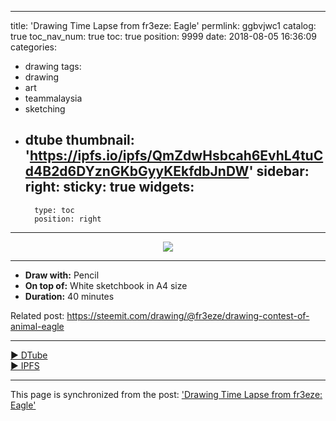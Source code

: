 
---
title: 'Drawing Time Lapse from fr3eze: Eagle'
permlink: ggbvjwc1
catalog: true
toc_nav_num: true
toc: true
position: 9999
date: 2018-08-05 16:36:09
categories:
- drawing
tags:
- drawing
- art
- teammalaysia
- sketching
- dtube
thumbnail: 'https://ipfs.io/ipfs/QmZdwHsbcah6EvhL4tuCd4B2d6DYznGKbGyyKEkfdbJnDW'
sidebar:
    right:
        sticky: true
widgets:
    -
        type: toc
        position: right
---


<center><a href='https://d.tube/#!/v/fr3eze/ggbvjwc1'><img src='https://ipfs.io/ipfs/QmZdwHsbcah6EvhL4tuCd4B2d6DYznGKbGyyKEkfdbJnDW'></a></center><hr>



- **Draw with:** Pencil
- **On top of:** White sketchbook in A4 size
- **Duration:** 40 minutes

Related post:
https://steemit.com/drawing/@fr3eze/drawing-contest-of-animal-eagle

<hr><a href='https://d.tube/#!/v/fr3eze/ggbvjwc1'> ▶️ DTube</a><br /><a href='https://ipfs.io/ipfs/QmXwamPg6TNgEp6AT6iSe98c1YznaPkvMPrvEwqUZg8ubL'> ▶️ IPFS</a>

- - -

This page is synchronized from the post: ['Drawing Time Lapse from fr3eze: Eagle'](https://steemit.com/@fr3eze/ggbvjwc1)
